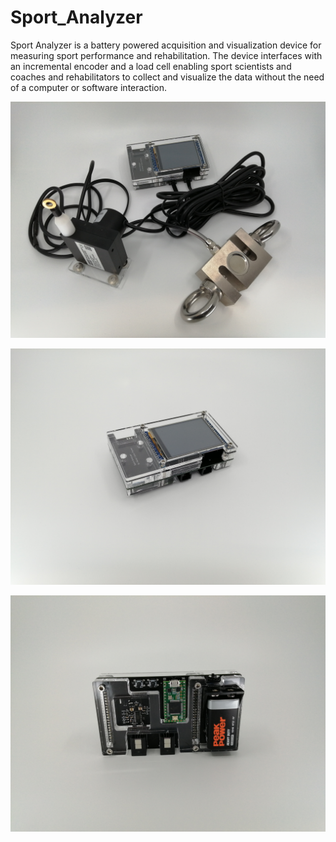 # Sport_Analyzer

Sport Analyzer is a battery powered acquisition and visualization device for measuring sport performance and rehabilitation. The device interfaces with an incremental encoder and a load cell enabling sport scientists and coaches and rehabilitators to collect and visualize the data without the need of a computer or software interaction.

![alt text](https://github.com/XaviCanoFerrer/Sport_Analyzer/blob/main/IMG_20210908_194739.jpg?raw=true)

![alt text](https://github.com/XaviCanoFerrer/Sport_Analyzer/blob/main/IMG_20210908_194127.jpg?raw=true)

![alt text](https://github.com/XaviCanoFerrer/Sport_Analyzer/blob/main/IMG_20210908_194113.jpg?raw=true)
